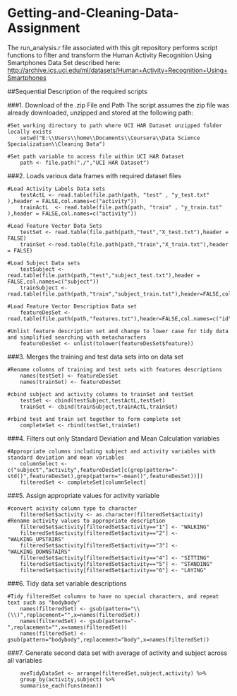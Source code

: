 Getting-and-Cleaning-Data-Assignment
====================================

The run_analysis.r file associated with this git repository performs script functions
to filter and transform the Human Activity Recognition Using Smartphones Data Set described here:  
http://archive.ics.uci.edu/ml/datasets/Human+Activity+Recognition+Using+Smartphones

##Sequential Description of the required scripts

###1. Download of the .zip File and Path
The script assumes the zip file was already downloaded, unzipped and stored at the following path:

    #Set working directory to path where UCI HAR Dataset unzipped folder locally exists
		setwd("E:\\Users\\home\\Documents\\Coursera\\Data Science Specialization\\Cleaning Data")
  
    #Set path variable to access file within UCI HAR Dataset
		path <- file.path("./","UCI HAR Dataset")
	
###2.  Loads various data frames with required dataset files

	#Load Activity Labels Data sets
		testActL <- read.table(file.path(path, "test" , "y_test.txt" ),header = FALSE,col.names=c("activity"))  
		trainActL  <- read.table(file.path(path, "train" , "y_train.txt" ),header = FALSE,col.names=c("activity"))  
  
	#Load Feature Vector Data Sets 
		testSet <- read.table(file.path(path,"test","X_test.txt"),header = FALSE)  
		trainSet <-read.table(file.path(path,"train","X_train.txt"),header = FALSE)  
  
	#Load Subject Data sets
		testSubject <- read.table(file.path(path,"test","subject_test.txt"),header = FALSE,col.names=c("subject"))  
		trainSubject <-read.table(file.path(path,"train","subject_train.txt"),header=FALSE,col.names=c("subject"))  
  
	#Load Feature Vector Description Data set
		featureDesSet <- read.table(file.path(path,"features.txt"),header=FALSE,col.names=c("id","feature"))  
		
	#Unlist feature description set and change to lower case for tidy data and simplified searching with metacharacters  
		featureDesSet <- unlist(tolower(featureDesSet$feature))  
		
###3. Merges the training and test data sets into on data set

	#Rename columns of training and test sets with features descriptions
		names(testSet) <- featureDesSet  
		names(trainSet) <- featureDesSet  
  
    #cbind subject and activity columns to trainSet and testSet 
		testSet <- cbind(testSubject,testActL,testSet)  
		trainSet <- cbind(trainSubject,trainActL,trainSet)  
  
	#rbind test and train set together to form complete set
		completeSet <- rbind(testSet,trainSet)  
		
###4. Filters out only Standard Deviation and Mean Calculation variables

	#Appropriate columns including subject and activity variables with standard deviation and mean variables
		columnSelect <- c("subject","activity",featureDesSet[c(grep(pattern="-std()",featureDesSet),grep(pattern="-mean()",featureDesSet))])  
		filteredSet <- completeSet[columnSelect]  
		
###5. Assign appropriate values for activity variable

	#convert acivity column type to character  
		filteredSet$activity <- as.character(filteredSet$activity)  
	#Rename activity values to appropriate description
		filteredSet$activity[filteredSet$activity=="1"] <- "WALKING"  
		filteredSet$activity[filteredSet$activity=="2"] <- "WALKING_UPSTAIRS"  
		filteredSet$activity[filteredSet$activity=="3"] <- "WALKING_DOWNSTAIRS"  
		filteredSet$activity[filteredSet$activity=="4"] <- "SITTING"  
		filteredSet$activity[filteredSet$activity=="5"] <- "STANDING"  
		filteredSet$activity[filteredSet$activity=="6"] <- "LAYING"  
		
		
###6. Tidy data set variable descriptions 

	#Tidy filteredSet columns to have no special characters, and repeat text such as "bodybody"
		names(filteredSet) <- gsub(pattern="\\(\\)",replacement="",x=names(filteredSet))  
		names(filteredSet) <- gsub(pattern="-",replacement="",x=names(filteredSet))  
		names(filteredSet) <- gsub(pattern="bodybody",replacement="body",x=names(filteredSet))  
		
###7. Generate second data set with average of activity and subject across all variables

		aveTidyDataSet <- arrange(filteredSet,subject,activity) %>% 
        group_by(activity,subject) %>% 
        summarise_each(funs(mean))
		
